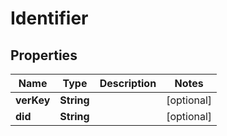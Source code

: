 # Identifier

## Properties
Name | Type | Description | Notes
------------ | ------------- | ------------- | -------------
**verKey** | **String** |  |  [optional]
**did** | **String** |  |  [optional]
